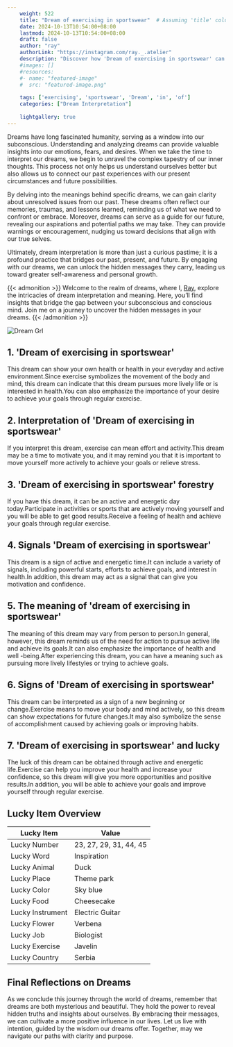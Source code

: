 ```yaml
---
    weight: 522
    title: "Dream of exercising in sportswear"  # Assuming 'title' column exists
    date: 2024-10-13T10:54:00+08:00
    lastmod: 2024-10-13T10:54:00+08:00
    draft: false
    author: "ray"
    authorLink: "https://instagram.com/ray._.atelier"
    description: "Discover how 'Dream of exercising in sportswear' can interpret your future and uncover its significant meanings in your life."
    #images: []
    #resources:
    #- name: "featured-image"
    #  src: "featured-image.png"
    
    tags: ['exercising', 'sportswear', 'Dream', 'in', 'of']
    categories: ["Dream Interpretation"]
    
    lightgallery: true
---
```

    
Dreams have long fascinated humanity, serving as a window into our subconscious. Understanding and analyzing dreams can provide valuable insights into our emotions, fears, and desires. When we take the time to interpret our dreams, we begin to unravel the complex tapestry of our inner thoughts. This process not only helps us understand ourselves better but also allows us to connect our past experiences with our present circumstances and future possibilities.

By delving into the meanings behind specific dreams, we can gain clarity about unresolved issues from our past. These dreams often reflect our memories, traumas, and lessons learned, reminding us of what we need to confront or embrace. Moreover, dreams can serve as a guide for our future, revealing our aspirations and potential paths we may take. They can provide warnings or encouragement, nudging us toward decisions that align with our true selves.

Ultimately, dream interpretation is more than just a curious pastime; it is a profound practice that bridges our past, present, and future. By engaging with our dreams, we can unlock the hidden messages they carry, leading us toward greater self-awareness and personal growth.

{{< admonition >}}
Welcome to the realm of dreams, where I, [Ray](https://instagram.com/ray._.atelier), explore the intricacies of dream interpretation and meaning. Here, you’ll find insights that bridge the gap between your subconscious and conscious mind. Join me on a journey to uncover the hidden messages in your dreams.
{{< /admonition >}}

![Dream Grl](https://cdn.pixabay.com/photo/2017/11/02/03/35/gothic-2910057_1280.jpg "Dream Grl")

## 1. 'Dream of exercising in sportswear'
This dream can show your own health or health in your everyday and active environment.Since exercise symbolizes the movement of the body and mind, this dream can indicate that this dream pursues more lively life or is interested in health.You can also emphasize the importance of your desire to achieve your goals through regular exercise.

## 2. Interpretation of 'Dream of exercising in sportswear'
If you interpret this dream, exercise can mean effort and activity.This dream may be a time to motivate you, and it may remind you that it is important to move yourself more actively to achieve your goals or relieve stress.

## 3. 'Dream of exercising in sportswear' forestry
If you have this dream, it can be an active and energetic day today.Participate in activities or sports that are actively moving yourself and you will be able to get good results.Receive a feeling of health and achieve your goals through regular exercise.

## 4. Signals 'Dream of exercising in sportswear'
This dream is a sign of active and energetic time.It can include a variety of signals, including powerful starts, efforts to achieve goals, and interest in health.In addition, this dream may act as a signal that can give you motivation and confidence.

## 5. The meaning of 'dream of exercising in sportswear'
The meaning of this dream may vary from person to person.In general, however, this dream reminds us of the need for action to pursue active life and achieve its goals.It can also emphasize the importance of health and well -being.After experiencing this dream, you can have a meaning such as pursuing more lively lifestyles or trying to achieve goals.

## 6. Signs of 'Dream of exercising in sportswear'
This dream can be interpreted as a sign of a new beginning or change.Exercise means to move your body and mind actively, so this dream can show expectations for future changes.It may also symbolize the sense of accomplishment caused by achieving goals or improving habits.

## 7. 'Dream of exercising in sportswear' and lucky
The luck of this dream can be obtained through active and energetic life.Exercise can help you improve your health and increase your confidence, so this dream will give you more opportunities and positive results.In addition, you will be able to achieve your goals and improve yourself through regular exercise.

## Lucky Item Overview
| Lucky Item          | Value              |
|---------------|--------------------|
| Lucky Number        | 23, 27, 29, 31, 44, 45  |
| Lucky Word          | Inspiration |
| Lucky Animal        | Duck |
| Lucky Place         | Theme park     |
| Lucky Color         | Sky blue     |
| Lucky Food          | Cheesecake      |
| Lucky Instrument    | Electric Guitar |
| Lucky Flower        | Verbena    |
| Lucky Job           | Biologist       |
| Lucky Exercise      | Javelin  |
| Lucky Country       | Serbia    |


##  Final Reflections on Dreams

As we conclude this journey through the world of dreams, remember that dreams are both mysterious and beautiful. They hold the power to reveal hidden truths and insights about ourselves. By embracing their messages, we can cultivate a more positive influence in our lives. Let us live with intention, guided by the wisdom our dreams offer. Together, may we navigate our paths with clarity and purpose.

